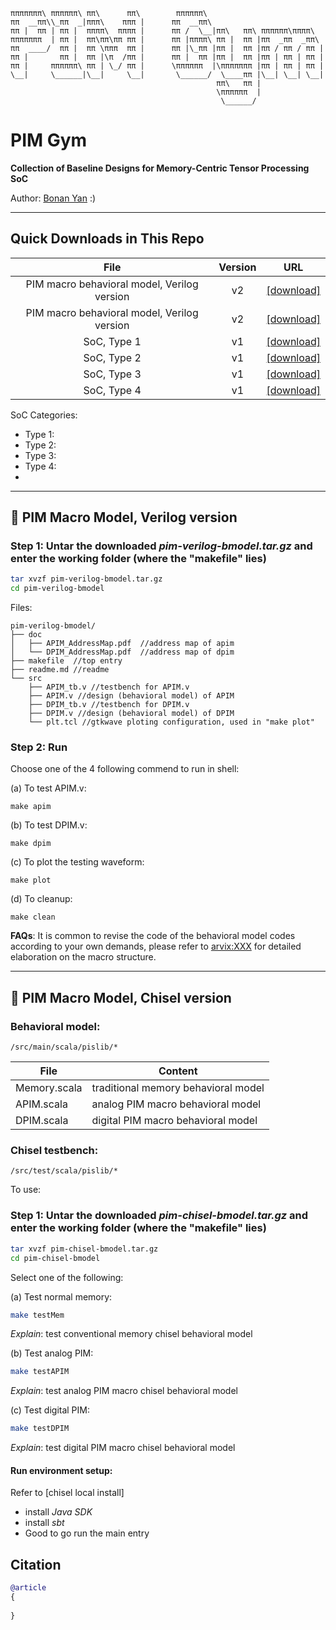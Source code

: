 ```
πππππππ\ ππππππ\ ππ\      ππ\        ππππππ\                          
ππ  __ππ\\_ππ  _|πππ\    πππ |      ππ  __ππ\                         
ππ |  ππ | ππ |  ππππ\  ππππ |      ππ /  \__|ππ\   ππ\ ππππππ\ππππ\  
πππππππ  | ππ |  ππ\ππ\ππ ππ |      ππ |ππππ\ ππ |  ππ |ππ  _ππ  _ππ\ 
ππ  ____/  ππ |  ππ \πππ  ππ |      ππ |\_ππ |ππ |  ππ |ππ / ππ / ππ |
ππ |       ππ |  ππ |\π  /ππ |      ππ |  ππ |ππ |  ππ |ππ | ππ | ππ |
ππ |     ππππππ\ ππ | \_/ ππ |      \ππππππ  |\πππππππ |ππ | ππ | ππ |
\__|     \______|\__|     \__|       \______/  \____ππ |\__| \__| \__|
                                              ππ\   ππ |              
                                              \ππππππ  |              
                                               \______/               
```
# PIM Gym
**Collection of Baseline Designs for Memory-Centric Tensor Processing SoC**

Author: [Bonan Yan](http://bonany.cc) :) 

-----

## Quick Downloads in This Repo

|                    File                     | Version | URL                                         |
| :-----------------------------------------: | :-----: | ------------------------------------------- |
| PIM macro behavioral model, Verilog version |   v2    | [\[download\]](http://bonany.cc/pim-gym/src/pim-verilog-bmodel.tar.gz) |
| PIM macro behavioral model, Verilog version |   v2    | [\[download\]](http://bonany.cc/pim-gym/src/pim-chisel-bmodel.tar.gz) |
|                 SoC, Type 1                 |   v1    | [\[download\]](http://bonany.cc/XXX.tar.gz) |
|                 SoC, Type 2                 |   v1    | [\[download\]](http://bonany.cc/XXX.tar.gz) |
|                 SoC, Type 3                 |   v1    | [\[download\]](http://bonany.cc/XXX.tar.gz) |
|                 SoC, Type 4                 |   v1    | [\[download\]](http://bonany.cc/XXX.tar.gz) |

SoC Categories:
- Type 1: 
- Type 2: 
- Type 3:
- Type 4: 
- 
-----

## :checkered_flag: PIM Macro Model, Verilog version

### Step 1: Untar the downloaded _pim-verilog-bmodel.tar.gz_ and enter the working folder (where the "makefile" lies)

```bash
tar xvzf pim-verilog-bmodel.tar.gz
cd pim-verilog-bmodel
```

Files:

```
pim-verilog-bmodel/
├── doc
│   ├── APIM_AddressMap.pdf  //address map of apim
│   └── DPIM_AddressMap.pdf  //address map of dpim
├── makefile  //top entry
├── readme.md //readme
└── src
    ├── APIM_tb.v //testbench for APIM.v
    ├── APIM.v //design (behavioral model) of APIM
    ├── DPIM_tb.v //testbench for DPIM.v
    ├── DPIM.v //design (behavioral model) of DPIM
    └── plt.tcl //gtkwave ploting configuration, used in "make plot"

```

### Step 2: Run
Choose one of the 4 following commend to run in shell:

(a) To test APIM.v:
```
make apim
```

(b) To test DPIM.v:
```
make dpim
```

(c) To plot the testing waveform:
```
make plot
```

(d) To cleanup:
```
make clean
```

**FAQs**:
It is common to revise the code of the behavioral model codes according to your own demands, please refer to [arvix:XXX](XXX) for detailed elaboration on the macro structure.

-----

## :checkered_flag: PIM Macro Model, Chisel version

### Behavioral model:
```
/src/main/scala/pislib/*
```

| File          | Content                               |
| - | - | 
| Memory.scala  | traditional memory behavioral model   |
| APIM.scala    | analog PIM macro behavioral model     |  
| DPIM.scala    | digital PIM macro behavioral model    |

### Chisel testbench:
```
/src/test/scala/pislib/*
```
To use:
### Step 1: Untar the downloaded _pim-chisel-bmodel.tar.gz_ and enter the working folder (where the "makefile" lies)

```bash
tar xvzf pim-chisel-bmodel.tar.gz
cd pim-chisel-bmodel
```

Select one of the following:

(a) Test normal memory:
```bash
make testMem
```
*Explain*: test conventional memory chisel behavioral model

(b) Test analog PIM:
```bash
make testAPIM 
```
*Explain*: test analog PIM macro chisel behavioral model

(c) Test digital PIM:
```bash
make testDPIM 
```
*Explain*: test digital PIM macro chisel behavioral model

#### Run environment setup:
Refer to [chisel local install]
- install *Java SDK* 
- install *sbt*
- Good to go run the main entry



## Citation
```bibtex
@article
{
    
}
```